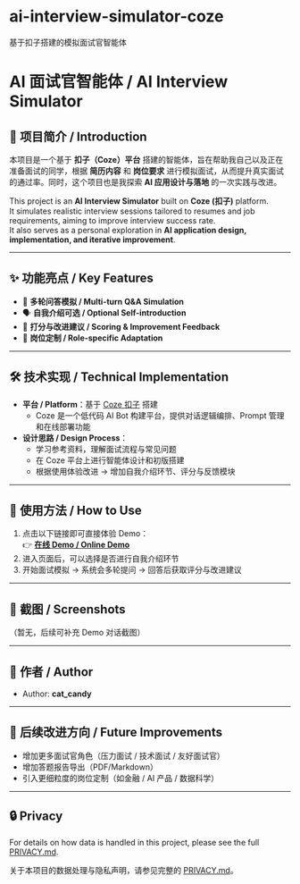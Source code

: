 # ai-interview-simulator-coze
基于扣子搭建的模拟面试官智能体

# AI 面试官智能体 / AI Interview Simulator

## 📌 项目简介 / Introduction
本项目是一个基于 **扣子（Coze）平台** 搭建的智能体，旨在帮助我自己以及正在准备面试的同学，根据 **简历内容** 和 **岗位要求** 进行模拟面试，从而提升真实面试的通过率。同时，这个项目也是我探索 **AI 应用设计与落地** 的一次实践与改进。

This project is an **AI Interview Simulator** built on **Coze (扣子)** platform.  
It simulates realistic interview sessions tailored to resumes and job requirements, aiming to improve interview success rate.  
It also serves as a personal exploration in **AI application design, implementation, and iterative improvement**.  

---

## ✨ 功能亮点 / Key Features
- 🔄 **多轮问答模拟 / Multi-turn Q&A Simulation**  
- 🗣 **自我介绍可选 / Optional Self-introduction**  
- 📝 **打分与改进建议 / Scoring & Improvement Feedback**  
- 🎯 **岗位定制 / Role-specific Adaptation**  

---

## 🛠 技术实现 / Technical Implementation
- **平台 / Platform**：基于 [Coze 扣子](https://www.coze.com) 搭建  
  - Coze 是一个低代码 AI Bot 构建平台，提供对话逻辑编排、Prompt 管理和在线部署功能  
- **设计思路 / Design Process**：  
  - 学习参考资料，理解面试流程与常见问题  
  - 在 Coze 平台上进行智能体设计和初版搭建  
  - 根据使用体验改进 → 增加自我介绍环节、评分与反馈模块  

---

## 🚀 使用方法 / How to Use
1. 点击以下链接即可直接体验 Demo：  
   👉 [**在线 Demo / Online Demo**](https://www.coze.cn/s/KD1DXSCM8zk/)  
2. 进入页面后，可以选择是否进行自我介绍环节  
3. 开始面试模拟 → 系统会多轮提问 → 回答后获取评分与改进建议  

---

## 📸 截图 / Screenshots
（暂无，后续可补充 Demo 对话截图）

---

## 👤 作者 / Author
- Author: **cat_candy**  

---

## 🔮 后续改进方向 / Future Improvements
- 增加更多面试官角色（压力面试 / 技术面试 / 友好面试官）  
- 增加答题报告导出（PDF/Markdown）  
- 引入更细粒度的岗位定制（如金融 / AI 产品 / 数据科学）

---

## 🔒 Privacy

For details on how data is handled in this project, please see the full [PRIVACY.md](PRIVACY.md).

关于本项目的数据处理与隐私声明，请参见完整的 [PRIVACY.md](PRIVACY.md)。
